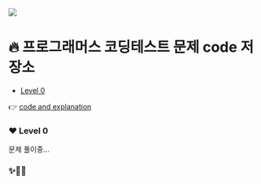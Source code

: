 ![](https://velog.velcdn.com/images/dmswn1004/post/4b3b1ee1-4b29-4321-a906-46112b389ce4/image.jpeg)

# 🔥 프로그래머스 코딩테스트 문제 code 저장소
- [Level 0](#%EF%B8%8F-level-0)

👉  [code and explanation](https://velog.io/@dmswn1004)

### ❤️ Level 0
문제 풀이중...

### ✨💫🔥
